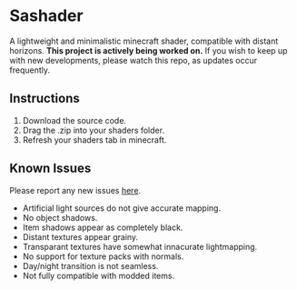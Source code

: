 # Sashader
A lightweight and minimalistic minecraft shader, compatible with distant horizons.
**This project is actively being worked on.** If you wish to keep up with new developments, please watch this repo, as updates occur frequently.

## Instructions
1. Download the source code.
2. Drag the .zip into your shaders folder.
3. Refresh your shaders tab in minecraft.

## Known Issues
Please report any new issues [here](https://github.com/rccts/sashader/issues/new).
- Artificial light sources do not give accurate mapping.
- No object shadows.
- Item shadows appear as completely black.
- Distant textures appear grainy.
- Transparant textures have somewhat innacurate lightmapping.
- No support for texture packs with normals.
- Day/night transition is not seamless.
- Not fully compatible with modded items.
